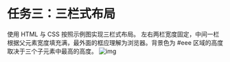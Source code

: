 # 任务三：三栏式布局

使用 HTML 与 CSS 按照示例图实现三栏式布局。
左右两栏宽度固定，中间一栏根据父元素宽度填充满，最外面的框应理解为浏览器。背景色为 #eee 区域的高度取决于三个子元素中最高的高度。
![img](http://7xrp04.com1.z0.glb.clouddn.com/task_1_3_1.png)